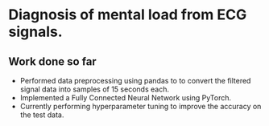 # Diagnosis of mental load from ECG signals.
## Work done so far
* Performed data preprocessing using pandas to to convert the filtered signal data into samples of 15 seconds each.
* Implemented a Fully Connected Neural Network using PyTorch.
* Currently performing hyperparameter tuning to improve the accuracy on the test data.
